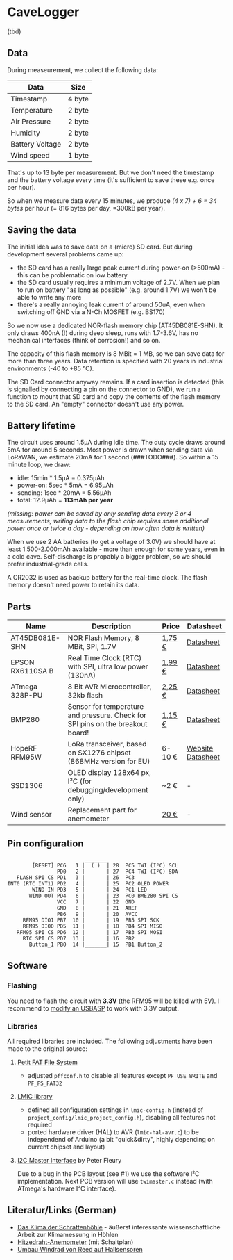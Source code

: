 # CaveLogger

(tbd)

## Data

During measeurement, we collect the following data:

Data | Size
---- | ----
Timestamp | 4 byte
Temperature | 2 byte
Air Pressure | 2 byte
Humidity | 2 byte
Battery Voltage | 2 byte
Wind speed | 1 byte

That's up to 13 byte per measurement. But we don't need the timestamp and the battery voltage every time (it's sufficient to save these e.g. once per hour).

So when we measure data every 15 minutes, we produce *(4 x 7) + 6 = 34 bytes* per hour (= 816 bytes per day, =300kB per year).

## Saving the data

The initial idea was to save data on a (micro) SD card. But during development several problems came up:

- the SD card has a really large peak current during power-on (>500mA) - this can be problematic on low battery
- the SD card usually requires a minimum voltage of 2.7V. When we plan to run on battery "as long as possible" (e.g. around 1.7V) we won't be able to write any more
- there's a really annoying leak current of around 50uA, even when switching off GND via a N-Ch MOSFET (e.g. BS170)

So we now use a dedicated NOR-flash memory chip (AT45DB081E-SHN). It only draws 400nA (!) during deep sleep, runs with 1.7-3.6V, has no mechanical interfaces (think of corrosion!) and so on.

The capacity of this flash memory is 8 MBit = 1 MB, so we can save data for more than three years. Data retention is specified with 20 years in industrial environments (-40 to +85 °C).

The SD Card connector anyway remains. If a card insertion is detected (this is signalled by connecting a pin on the connector to GND), we run a function to mount that SD card and copy the contents of the flash memory to the SD card. An "empty" connector doesn't use any power.

## Battery lifetime

The circuit uses around 1.5μA during idle time. The duty cycle draws around 5mA for around 5 seconds. Most power is drawn when sending data via LoRaWAN, we estimate 20mA for 1 second (###TODO###).
So within a 15 minute loop, we draw:

- idle: 15min * 1.5μA = 0.375μAh
- power-on: 5sec * 5mA = 6.95μAh
- sending: 1sec * 20mA = 5.56μAh
- total: 12.9μAh = **113mAh per year**

*(missing: power can be saved by only sending data every 2 or 4 measurements; writing data to the flash chip requires some additional power once or twice a day - depending on how often data is written)*

When we use 2 AA batteries (to get a voltage of 3.0V) we should have at least 1.500-2.000mAh available - more than enough for some years, even in a cold cave. Self-discharge is propably a bigger problem, so we should prefer industrial-grade cells.

A CR2032 is used as backup battery for the real-time clock. The flash memory doesn't need power to retain its data.

## Parts

Name | Description | Price | Datasheet
---- | ----------- | ----- | ---------
AT45DB081E-SHN | NOR Flash Memory, 8 MBit, SPI, 1.7V | [1,75 €](https://www.reichelt.de/de/de/nor-flash-speicher-8mb-1-7v-seriell-spi-85mhz-sol-8-at45db081e-shn-p266509.html) | [Datasheet](https://www.reichelt.de/index.html?ACTION=7&LA=3&OPEN=0&INDEX=0&FILENAME=A300%2FAT45DB081E-XXX.pdf)
EPSON RX6110SA B | Real Time Clock (RTC) with SPI, ultra low power (130nA) | [1,99 €](https://www.reichelt.de/serial-interface-rtc-module-5-0ppm-i-c-spi-sop-14-rx6110sa-b-p262533.html) | [Datasheet](https://www.reichelt.de/index.html?ACTION=7&LA=3&OPEN=0&INDEX=0&FILENAME=A300%2FRX6110SAB.pdf)
ATmega 328P-PU | 8 Bit AVR Microcontroller, 32kb flash | [2,25 €](https://www.reichelt.de/mcu-atmega-avr-risc-32-kb-20-mhz-pdip-28-atmega-328p-pu-p119685.html?r=1) | [Datasheet](http://ww1.microchip.com/downloads/en/DeviceDoc/Atmel-7810-Automotive-Microcontrollers-ATmega328P_Datasheet.pdf)
BMP280 | Sensor for temperature and pressure. Check for SPI pins on the breakout board! | [1,15 €](https://www.reichelt.de/entwicklerboards-temperatur-und-drucksensor-bmp280-debo-bmp280-p266034.html?&trstct=pos_0) | [Datasheet](https://www.bosch-sensortec.com/media/boschsensortec/downloads/environmental_sensors_2/pressure_sensors_1/bmp280/bst-bmp280-ds001.pdf)
HopeRF RFM95W | LoRa transceiver, based on SX1276 chipset (868MHz version for EU) | 6-10 € | [Website](https://www.hoperf.com/modules/lora/RFM95.html) [Datasheet](https://www.hoperf.com/data/upload/portal/20190801/RFM95W-V2.0.pdf)
SSD1306 | OLED display 128x64 px, I²C (for debugging/development only) | ~2 € | -
Wind sensor | Replacement part for anemometer | [20 €](https://www.froggit.de/product_info.php?language=de&info=p138_ersatz-windgeschwindigkeitssensor-fuer-wh1080-wh3080-1090-wh4000.html) | -

## Pin configuration

```
                         _______
        [RESET] PC6   1 |  ( )  | 28  PC5 TWI (I²C) SCL
                PD0   2 |       | 27  PC4 TWI (I²C) SDA
   FLASH SPI CS PD1   3 |       | 26  PC3
INT0 (RTC INT1) PD2   4 |       | 25  PC2 OLED POWER
        WIND IN PD3   5 |       | 24  PC1 LED
       WIND OUT PD4   6 |       | 23  PC0 BME280 SPI CS
                VCC   7 |       | 22  GND
                GND   8 |       | 21  AREF
                PB6   9 |       | 20  AVCC
     RFM95 DIO1 PB7  10 |       | 19  PB5 SPI SCK
     RFM95 DIO0 PD5  11 |       | 18  PB4 SPI MISO
   RFM95 SPI CS PD6  12 |       | 17  PB3 SPI MOSI
     RTC SPI CS PD7  13 |       | 16  PB2
       Button_1 PB0  14 |_______| 15  PB1 Button_2
```

## Software

### Flashing

You need to flash the circuit with **3.3V** (the RFM95 will be killed with 5V). I recommend to [modify an USBASP](https://www.hackster.io/billy-cheung/3-3v-usbasp-modification-c20557) to work with 3.3V output.

### Libraries

All required libraries are included. The following adjustments have been made to the original source:

1. [Petit FAT File System](http://elm-chan.org/fsw/ff/00index_p.html)

   -  adjusted `pffconf.h` to disable all features except `PF_USE_WRITE` and `PF_FS_FAT32`

2. [LMIC library](https://github.com/mcci-catena/arduino-lmic)

   -  defined all configuration settings in `lmic-config.h` (instead of `project_config/lmic_project_config.h`), disabling all features not required
   -  ported hardware driver (HAL) to AVR (`lmic-hal-avr.c`) to be independend of Arduino (a bit "quick&dirty", highly depending on current chipset and layout)

3. [I2C Master Interface](http://www.peterfleury.epizy.com/avr-software.html) by Peter Fleury

   Due to a bug in the PCB layout (see #1) we use the software I²C implementation. Next PCB version will use `twimaster.c` instead (with ATmega's hardware I²C interface).

## Literatur/Links (German)

* [Das Klima der Schrattenhöhle](https://www.research-collection.ethz.ch/bitstream/handle/20.500.11850/147894/eth-26985-01.pdf?sequence=1&isAllowed=y) - äußerst interessante wissenschaftliche Arbeit zur Klimamessung in Höhlen
* [Hitzedraht-Anemometer](https://www.mikrocontroller.net/attachment/58437/ELV_Hitzdraht-Anemometer_3.._2_.pdf) (mit Schaltplan)
* [Umbau Windrad von Reed auf Hallsensoren](https://www.arduinoforum.de/arduino-Thread-Anemometer-WH1080)
